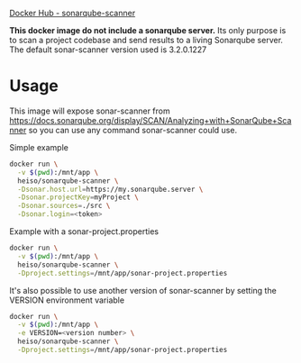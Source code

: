 [Docker Hub - sonarqube-scanner](https://hub.docker.com/r/heiso/sonarqube-scanner)

**This docker image do not include a sonarqube server.**
Its only purpose is to scan a project codebase and send results to a living Sonarqube server.
The default sonar-scanner version used is 3.2.0.1227

# Usage
This image will expose sonar-scanner from https://docs.sonarqube.org/display/SCAN/Analyzing+with+SonarQube+Scanner so you can use any command sonar-scanner could use.

Simple example

```bash
docker run \
  -v $(pwd):/mnt/app \
  heiso/sonarqube-scanner \
  -Dsonar.host.url=https://my.sonarqube.server \
  -Dsonar.projectKey=myProject \
  -Dsonar.sources=./src \
  -Dsonar.login=<token>
```

Example with a sonar-project.properties

```bash
docker run \
  -v $(pwd):/mnt/app \
  heiso/sonarqube-scanner \
  -Dproject.settings=/mnt/app/sonar-project.properties
```

It's also possible to use another version of sonar-scanner by setting the VERSION environment variable

```bash
docker run \
  -v $(pwd):/mnt/app \
  -e VERSION=<version number> \
  heiso/sonarqube-scanner \
  -Dproject.settings=/mnt/app/sonar-project.properties
```
